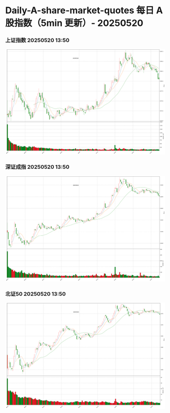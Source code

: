 
# Daily-A-share-market-quotes 每日 A 股指数（5min 更新）- 20250520

### 上证指数 20250520 13:50
![](./fig/2025/5/20250520-sh000001.png)

### 深证成指 20250520 13:50
![](./fig/2025/5/20250520-sz399001.png)

### 北证50 20250520 13:50
![](./fig/2025/5/20250520-bj899050.png)
